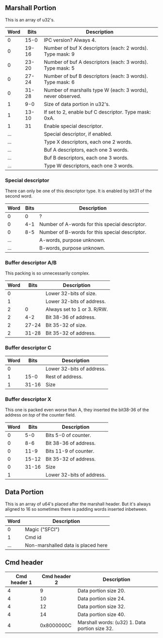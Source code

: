 ## Marshall Portion

This is an array of
u32's.

| Word | Bits  | Description                                                 |
| ---- | ----- | ----------------------------------------------------------- |
| 0    | 15-0  | IPC version? Always 4.                                      |
| 0    | 19-16 | Number of buf X descriptors (each: 2 words). Type mask: 9   |
| 0    | 23-20 | Number of buf A descriptors (each: 3 words). Type mask: 5   |
| 0    | 27-24 | Number of buf B descriptors (each: 3 words). Type mask: 6   |
| 0    | 31-28 | Number of marshalls type W (each: 3 words), never observed. |
| 1    | 9-0   | Size of data portion in u32's.                              |
| 1    | 13-10 | If set to 2, enable buf C descriptor. Type mask: 0xA.       |
| 1    | 31    | Enable special descriptor.                                  |
| ...  |       | Special descriptor, if enabled.                             |
| ...  |       | Type X descriptors, each one 2 words.                       |
| ...  |       | Buf A descriptors, each one 3 words.                        |
| ...  |       | Buf B descriptors, each one 3 words.                        |
| ...  |       | Type W descriptors, each one 3 words.                       |

### Special descriptor

There can only be one of this descriptor type. It is enabled by bit31 of
the second word.

| Word | Bits | Description                                    |
| ---- | ---- | ---------------------------------------------- |
| 0    | 0    | ?                                              |
| 0    | 4-1  | Number of A-words for this special descriptor. |
| 0    | 8-5  | Number of B-words for this special descriptor. |
| ...  |      | A-words, purpose unknown.                      |
| ...  |      | B-words, purpose unknown.                      |

### Buffer descriptor A/B

This packing is so unnecessarily complex.

| Word | Bits  | Description                 |
| ---- | ----- | --------------------------- |
| 0    |       | Lower 32-bits of size.      |
| 1    |       | Lower 32-bits of address.   |
| 2    | 0     | Always set to 1 or 3. R/RW. |
| 2    | 4-2   | Bit 38-36 of address.       |
| 2    | 27-24 | Bit 35-32 of size.          |
| 2    | 31-28 | Bit 35-32 of address.       |

### Buffer descriptor C

| Word | Bits  | Description               |
| ---- | ----- | ------------------------- |
| 0    |       | Lower 32-bits of address. |
| 1    | 15-0  | Rest of address.          |
| 1    | 31-16 | Size                      |

### Buffer descriptor X

This one is packed even worse than A, they inserted the bit38-36 of the
address *on top* of the counter field.

| Word | Bits  | Description               |
| ---- | ----- | ------------------------- |
| 0    | 5-0   | Bits 5-0 of counter.      |
| 0    | 8-6   | Bit 38-36 of address.     |
| 0    | 11-9  | Bits 11-9 of counter.     |
| 0    | 15-12 | Bit 35-32 of address.     |
| 0    | 31-16 | Size                      |
| 1    |       | Lower 32-bits of address. |

## Data Portion

This is an array of u64's placed after the marshall header. But it's
always aligned to 16 so sometimes there is padding words inserted
inbetween.

| Word | Description                        |
| ---- | ---------------------------------- |
| 0    | Magic ("SFCI")                     |
| 1    | Cmd id                             |
| ...  | Non-marshalled data is placed here |

## Cmd header

| Cmd header 1 | Cmd header 2 | Description                                    |
| ------------ | ------------ | ---------------------------------------------- |
| 4            | 9            | Data portion size 20.                          |
| 4            | 10           | Data portion size 24.                          |
| 4            | 12           | Data portion size 32.                          |
| 4            | 14           | Data portion size 40.                          |
| 4            | 0x8000000C   | Marshall words: (u32) 1. Data portion size 32. |
